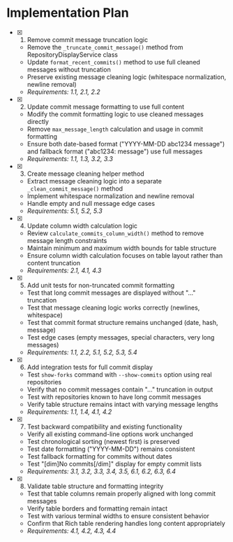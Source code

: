 # Implementation Plan

- [x] 1. Remove commit message truncation logic
  - Remove the `_truncate_commit_message()` method from RepositoryDisplayService class
  - Update `format_recent_commits()` method to use full cleaned messages without truncation
  - Preserve existing message cleaning logic (whitespace normalization, newline removal)
  - _Requirements: 1.1, 2.1, 2.2_

- [x] 2. Update commit message formatting to use full content
  - Modify the commit formatting logic to use cleaned messages directly
  - Remove `max_message_length` calculation and usage in commit formatting
  - Ensure both date-based format ("YYYY-MM-DD abc1234 message") and fallback format ("abc1234: message") use full messages
  - _Requirements: 1.1, 1.3, 3.2, 3.3_

- [x] 3. Create message cleaning helper method
  - Extract message cleaning logic into a separate `_clean_commit_message()` method
  - Implement whitespace normalization and newline removal
  - Handle empty and null message edge cases
  - _Requirements: 5.1, 5.2, 5.3_

- [x] 4. Update column width calculation logic
  - Review `calculate_commits_column_width()` method to remove message length constraints
  - Maintain minimum and maximum width bounds for table structure
  - Ensure column width calculation focuses on table layout rather than content truncation
  - _Requirements: 2.1, 4.1, 4.3_

- [x] 5. Add unit tests for non-truncated commit formatting
  - Test that long commit messages are displayed without "..." truncation
  - Test that message cleaning logic works correctly (newlines, whitespace)
  - Test that commit format structure remains unchanged (date, hash, message)
  - Test edge cases (empty messages, special characters, very long messages)
  - _Requirements: 1.1, 2.2, 5.1, 5.2, 5.3, 5.4_

- [x] 6. Add integration tests for full commit display
  - Test `show-forks` command with `--show-commits` option using real repositories
  - Verify that no commit messages contain "..." truncation in output
  - Test with repositories known to have long commit messages
  - Verify table structure remains intact with varying message lengths
  - _Requirements: 1.1, 1.4, 4.1, 4.2_

- [x] 7. Test backward compatibility and existing functionality
  - Verify all existing command-line options work unchanged
  - Test chronological sorting (newest first) is preserved
  - Test date formatting ("YYYY-MM-DD") remains consistent
  - Test fallback formatting for commits without dates
  - Test "[dim]No commits[/dim]" display for empty commit lists
  - _Requirements: 3.1, 3.2, 3.3, 3.4, 3.5, 6.1, 6.2, 6.3, 6.4_

- [x] 8. Validate table structure and formatting integrity
  - Test that table columns remain properly aligned with long commit messages
  - Verify table borders and formatting remain intact
  - Test with various terminal widths to ensure consistent behavior
  - Confirm that Rich table rendering handles long content appropriately
  - _Requirements: 4.1, 4.2, 4.3, 4.4_